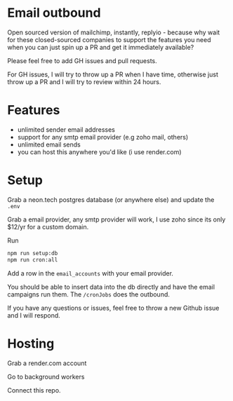 # Email outbound

Open sourced version of mailchimp, instantly, replyio - because why wait for these closed-sourced companies to support the features you need when you can just spin up a PR and get it immediately available?

Please feel free to add GH issues and pull requests. 

For GH issues, I will try to throw up a PR when I have time, otherwise just throw up a PR and I will try to review within 24 hours.

# Features

- unlimited sender email addresses 
- support for any smtp email provider (e.g zoho mail, others)
- unlimited email sends
- you can host this anywhere you'd like (i use render.com)

# Setup

Grab a neon.tech postgres database (or anywhere else) and update the `.env`

Grab a email provider, any smtp provider will work, I use zoho since its only $12/yr for a custom domain.

Run

```bash
npm run setup:db
npm run cron:all
```

Add a row in the `email_accounts` with your email provider.

You should be able to insert data into the db directly and have the email campaigns run them. The `/cronJobs` does the outbound.

If you have any questions or issues, feel free to throw a new Github issue and I will respond.

# Hosting

Grab a render.com account

Go to background workers

Connect this repo.
